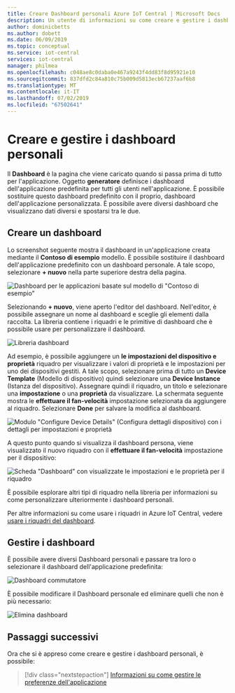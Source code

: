```yaml
---
title: Creare Dashboard personali Azure IoT Central | Microsoft Docs
description: Un utente di informazioni su come creare e gestire i dashboard personali.
author: dominicbetts
ms.author: dobett
ms.date: 06/09/2019
ms.topic: conceptual
ms.service: iot-central
services: iot-central
manager: philmea
ms.openlocfilehash: c048ae8c0daba0e467a9243f4dd83f8d95921e10
ms.sourcegitcommit: 837dfd2c84a810c75b009d5813ecb67237aaf6b8
ms.translationtype: MT
ms.contentlocale: it-IT
ms.lasthandoff: 07/02/2019
ms.locfileid: "67502641"
---
```

# <a name="create-and-manage-personal-dashboards"></a>Creare e gestire i dashboard personali

Il **Dashboard** è la pagina che viene caricato quando si passa prima di tutto per l'applicazione. Oggetto **generatore** definisce i dashboard dell'applicazione predefinita per tutti gli utenti nell'applicazione. È possibile sostituire questo dashboard predefinito con il proprio, dashboard dell'applicazione personalizzata. È possibile avere diversi dashboard che visualizzano dati diversi e spostarsi tra le due.

## <a name="create-dashboard"></a>Creare un dashboard

Lo screenshot seguente mostra il dashboard in un'applicazione creata mediante il **Contoso di esempio** modello. È possibile sostituire il dashboard dell'applicazione predefinito con un dashboard personale. A tale scopo, selezionare **+ nuovo** nella parte superiore destra della pagina.

![Dashboard per le applicazioni basate sul modello di "Contoso di esempio"](media/howto-personalize-dashboard/defaultdashboard.png)

Selezionando **+ nuovo**, viene aperto l'editor del dashboard. Nell'editor, è possibile assegnare un nome al dashboard e sceglie gli elementi dalla raccolta. La libreria contiene i riquadri e le primitive di dashboard che è possibile usare per personalizzare il dashboard.

![Libreria dashboard](media/howto-personalize-dashboard/dashboardeditor.png)

Ad esempio, è possibile aggiungere un **le impostazioni del dispositivo e proprietà** riquadro per visualizzare i valori di proprietà e le impostazioni per uno dei dispositivi gestiti. A tale scopo, selezionare prima di tutto un **Device Template** (Modello di dispositivo) quindi selezionare una **Device Instance** (Istanza del dispositivo). Assegnare quindi il riquadro, un titolo e selezionare una **impostazione** o una **proprietà** da visualizzare. La schermata seguente mostra le **effettuare il fan-velocità** impostazione selezionata da aggiungere al riquadro. Selezionare **Done** per salvare la modifica al dashboard.

![Modulo "Configure Device Details" (Configura dettagli dispositivo) con i dettagli per impostazioni e proprietà](media/howto-personalize-dashboard/dashboardsetting.png)

A questo punto quando si visualizza il dashboard persona, viene visualizzato il nuovo riquadro con il **effettuare il fan-velocità** impostazione per il dispositivo:

![Scheda "Dashboard" con visualizzate le impostazioni e le proprietà per il riquadro](media/howto-personalize-dashboard/personaldashboard.png)

È possibile esplorare altri tipi di riquadro nella libreria per informazioni su come personalizzare ulteriormente i dashboard personali.

Per altre informazioni su come usare i riquadri in Azure IoT Central, vedere [usare i riquadri del dashboard](howto-use-tiles.md).

## <a name="manage-dashboards"></a>Gestire i dashboard

È possibile avere diversi Dashboard personali e passare tra loro o selezionare il dashboard dell'applicazione predefinita:

![Dashboard commutatore](media/howto-personalize-dashboard/switchdashboards.png)

È possibile modificare il Dashboard personale ed eliminare quelli che non è più necessario:

![Elimina dashboard](media/howto-personalize-dashboard/managedashboards.png)

## <a name="next-steps"></a>Passaggi successivi

Ora che si è appreso come creare e gestire i dashboard personali, è possibile:

> [!div class="nextstepaction"]
> [Informazioni su come gestire le preferenze dell'applicazione](howto-manage-preferences.md)
